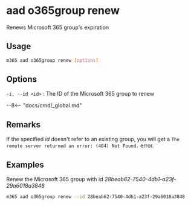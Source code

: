 # aad o365group renew

Renews Microsoft 365 group's expiration

## Usage

```sh
m365 aad o365group renew [options]
```

## Options

`-i, --id <id>`
: The ID of the Microsoft 365 group to renew

--8<-- "docs/cmd/_global.md"

## Remarks

If the specified _id_ doesn't refer to an existing group, you will get a `The remote server returned an error: (404) Not Found.` error.

## Examples

Renew the Microsoft 365 group with id _28beab62-7540-4db1-a23f-29a6018a3848_

```sh
m365 aad o365group renew --id 28beab62-7540-4db1-a23f-29a6018a3848
```